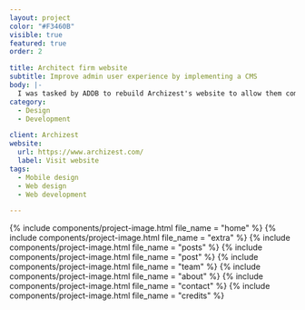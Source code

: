 ```yaml
---
layout: project
color: "#F3460B"
visible: true
featured: true
order: 2

title: Architect firm website
subtitle: Improve admin user experience by implementing a CMS
body: |-
  I was tasked by ADDB to rebuild Archizest's website to allow them complete control over their content. We went for the platform Squarespace for its ease of use, however this brought some technical challenges around customisation and special features like a random quote generator or an introduction slideshow. I was able using bespoke Javascript to overcome those challenges and deliver an elegant website that does not feel like it is built on a website builder.
category:
  - Design
  - Development

client: Archizest
website:
  url: https://www.archizest.com/
  label: Visit website
tags:
  - Mobile design
  - Web design
  - Web development

---
```


<div class="section">
  <div class="section__container">
    {% include components/project-image.html
      file_name = "home"
    %}
    {% include components/project-image.html
      file_name = "extra"
    %}
    {% include components/project-image.html
      file_name = "posts"
    %}
    {% include components/project-image.html
      file_name = "post"
    %}
    {% include components/project-image.html
      file_name = "team"
    %}
    {% include components/project-image.html
      file_name = "about"
    %}
    {% include components/project-image.html
      file_name = "contact"
    %}
    {% include components/project-image.html
      file_name = "credits"
    %}
  </div>
</div>
